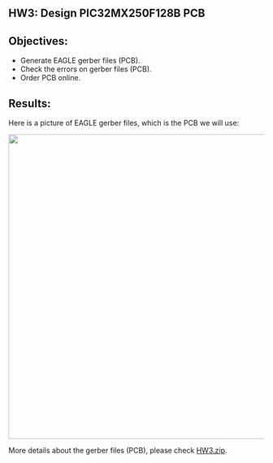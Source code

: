 ## HW3: Design PIC32MX250F128B PCB
## Objectives:
* Generate EAGLE gerber files (PCB).
* Check the errors on gerber files (PCB).
* Order PCB online.

## Results:

Here is a picture of EAGLE gerber files, which is the PCB we will use:

<img src="https://github.com/meng1994412/ChenyangMeng_ME433_2018/blob/master/HW3/picture%20of%20board.PNG" width="600">

More details about the gerber files (PCB), please check [HW3.zip](https://github.com/meng1994412/ChenyangMeng_ME433_2018/blob/master/HW3/HW3.zip).
